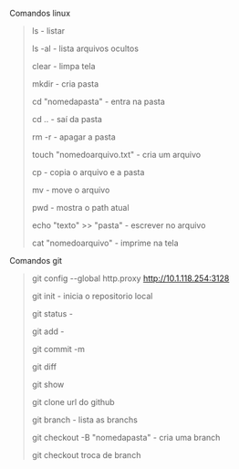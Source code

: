 Comandos linux
>
>ls - listar
>
>ls -al - lista arquivos ocultos
>
>clear - limpa tela
>
>mkdir - cria pasta
>
>cd "nomedapasta" - entra na pasta
>
>cd .. - saí da pasta
>
>rm -r - apagar a pasta
>
>touch "nomedoarquivo.txt" - cria um arquivo
>
>cp - copia o arquivo e a pasta
>
>mv - move o arquivo
>
>pwd - mostra o path atual
>
>echo "texto" >> "pasta" - escrever no arquivo
>
>cat "nomedoarquivo" - imprime na tela
>
>
Comandos git
>
>
>git config --global http.proxy http://10.1.118.254:3128
>
>git init - inicia o repositorio local
>
>git status -
>
>git add - 
>
>git commit -m 
>
>git diff 
>
>git show 
>
>git clone url do github
>
>git branch - lista as branchs
>
>git checkout -B "nomedapasta" - cria uma branch
>
>git checkout troca de branch